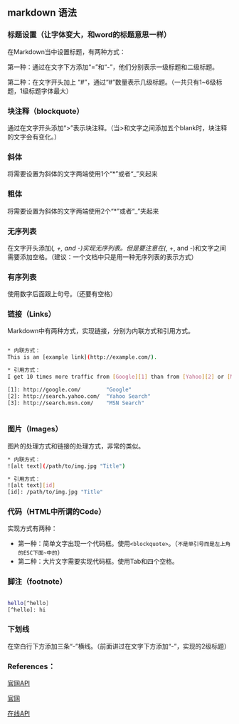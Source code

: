 ## markdown 语法

### 标题设置（让字体变大，和word的标题意思一样）
在Markdown当中设置标题，有两种方式：

第一种：通过在文字下方添加“=”和“-”，他们分别表示一级标题和二级标题。

第二种：在文字开头加上 “#”，通过“#”数量表示几级标题。（一共只有1~6级标题，1级标题字体最大）

### 块注释（blockquote）
通过在文字开头添加“>”表示块注释。（当>和文字之间添加五个blank时，块注释的文字会有变化。）

### 斜体
将需要设置为斜体的文字两端使用1个“*”或者“_”夹起来

### 粗体
将需要设置为斜体的文字两端使用2个“*”或者“_”夹起来

### 无序列表
在文字开头添加(*, +, and -)实现无序列表。但是要注意在(*, +, and -)和文字之间需要添加空格。（建议：一个文档中只是用一种无序列表的表示方式）

### 有序列表
使用数字后面跟上句号。（还要有空格）

### 链接（Links）
Markdown中有两种方式，实现链接，分别为内联方式和引用方式。
``` bash

* 内联方式：
This is an [example link](http://example.com/).

* 引用方式：
I get 10 times more traffic from [Google][1] than from [Yahoo][2] or [MSN][3]

[1]: http://google.com/        "Google" 
[2]: http://search.yahoo.com/  "Yahoo Search" 
[3]: http://search.msn.com/    "MSN Search"
 
```

### 图片（Images）
图片的处理方式和链接的处理方式，非常的类似。
``` bash
* 内联方式：
![alt text](/path/to/img.jpg "Title")

* 引用方式：
![alt text][id] 
[id]: /path/to/img.jpg "Title"
```

### 代码（HTML中所谓的Code）
实现方式有两种：
* 第一种：简单文字出现一个代码框。使用`<blockquote>`。（`不是单引号而是左上角的ESC下面~中的`）
* 第二种：大片文字需要实现代码框。使用Tab和四个空格。

### 脚注（footnote）
``` bash

hello[^hello]
[^hello]: hi

```

### 下划线
在空白行下方添加三条“-”横线。（前面讲过在文字下方添加“-”，实现的2级标题）

### References：
[官网API](http://daringfireball.net/projects/markdown/basics)

[官网](http://daringfireball.net/projects/markdown/)

[在线API](https://stackedit.io/)